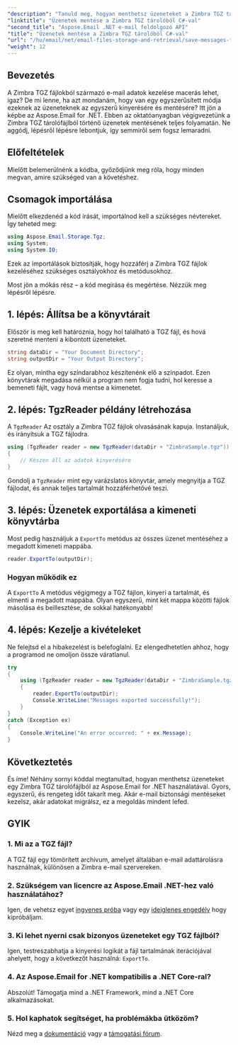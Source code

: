 ```yaml
---
"description": "Tanuld meg, hogyan menthetsz üzeneteket a Zimbra TGZ tárolójából az Aspose.Email for .NET használatával lépésről lépésre bemutatónkkal."
"linktitle": "Üzenetek mentése a Zimbra TGZ tárolóból C#-val"
"second_title": "Aspose.Email .NET e-mail feldolgozó API"
"title": "Üzenetek mentése a Zimbra TGZ tárolóból C#-val"
"url": "/hu/email/net/email-files-storage-and-retrieval/save-messages-from-zimbra-tgz-storage/"
"weight": 12
---
```


## Bevezetés

A Zimbra TGZ fájlokból származó e-mail adatok kezelése macerás lehet, igaz? De mi lenne, ha azt mondanám, hogy van egy egyszerűsített módja ezeknek az üzeneteknek az egyszerű kinyerésére és mentésére? Itt jön a képbe az Aspose.Email for .NET. Ebben az oktatóanyagban végigvezetünk a Zimbra TGZ tárolófájlból történő üzenetek mentésének teljes folyamatán. Ne aggódj, lépésről lépésre lebontjuk, így semmiről sem fogsz lemaradni.  

## Előfeltételek  

Mielőtt belemerülnénk a kódba, győződjünk meg róla, hogy minden megvan, amire szükséged van a követéshez.  

## Csomagok importálása  

Mielőtt elkezdenéd a kód írását, importálnod kell a szükséges névtereket. Így teheted meg:  

```csharp  
using Aspose.Email.Storage.Tgz;  
using System;  
using System.IO;  
```  

Ezek az importálások biztosítják, hogy hozzáférj a Zimbra TGZ fájlok kezeléséhez szükséges osztályokhoz és metódusokhoz.

Most jön a mókás rész – a kód megírása és megértése. Nézzük meg lépésről lépésre.  

## 1. lépés: Állítsa be a könyvtárait  

Először is meg kell határoznia, hogy hol található a TGZ fájl, és hová szeretné menteni a kibontott üzeneteket.  

```csharp  
string dataDir = "Your Document Directory";  
string outputDir = "Your Output Directory";  
```  
 
Ez olyan, mintha egy színdarabhoz készítenénk elő a színpadot. Ezen könyvtárak megadása nélkül a program nem fogja tudni, hol keresse a bemeneti fájlt, vagy hová mentse a kimenetet.


## 2. lépés: TgzReader példány létrehozása  

A `TgzReader` Az osztály a Zimbra TGZ fájlok olvasásának kapuja. Instanáljuk, és irányítsuk a TGZ fájlodra.  

```csharp  
using (TgzReader reader = new TgzReader(dataDir + "ZimbraSample.tgz"))  
{  
    // Készen áll az adatok kinyerésére  
}  
```  
 
Gondolj a `TgzReader` mint egy varázslatos könyvtár, amely megnyitja a TGZ fájlodat, és annak teljes tartalmát hozzáférhetővé teszi.  


## 3. lépés: Üzenetek exportálása a kimeneti könyvtárba  

Most pedig használjuk a `ExportTo` metódus az összes üzenet mentéséhez a megadott kimeneti mappába.  

```csharp  
reader.ExportTo(outputDir);  
```  

### Hogyan működik ez  
A `ExportTo` A metódus végigmegy a TGZ fájlon, kinyeri a tartalmát, és elmenti a megadott mappába. Olyan egyszerű, mint két mappa közötti fájlok másolása és beillesztése, de sokkal hatékonyabb!  


## 4. lépés: Kezelje a kivételeket  

Ne felejtsd el a hibakezelést is belefoglalni. Ez elengedhetetlen ahhoz, hogy a programod ne omoljon össze váratlanul.  

```csharp  
try  
{  
    using (TgzReader reader = new TgzReader(dataDir + "ZimbraSample.tgz"))  
    {  
        reader.ExportTo(outputDir);  
        Console.WriteLine("Messages exported successfully!");  
    }  
}  
catch (Exception ex)  
{  
    Console.WriteLine("An error occurred: " + ex.Message);  
}  
```  

## Következtetés  

És íme! Néhány sornyi kóddal megtanultad, hogyan menthetsz üzeneteket egy Zimbra TGZ tárolófájlból az Aspose.Email for .NET használatával. Gyors, egyszerű, és rengeteg időt takarít meg. Akár e-mail biztonsági mentéseket kezelsz, akár adatokat migrálsz, ez a megoldás mindent lefed.

## GYIK  

### 1. Mi az a TGZ fájl?  
A TGZ fájl egy tömörített archívum, amelyet általában e-mail adattárolásra használnak, különösen a Zimbra e-mail szervereken.  

### 2. Szükségem van licencre az Aspose.Email .NET-hez való használatához?  
Igen, de vehetsz egyet [ingyenes próba](https://releases.aspose.com/) vagy egy [ideiglenes engedély](https://purchase.aspose.com/temporary-license/) hogy kipróbáljam.  

### 3. Ki lehet nyerni csak bizonyos üzeneteket egy TGZ fájlból?  
Igen, testreszabhatja a kinyerési logikát a fájl tartalmának iterációjával ahelyett, hogy a következőt használná: `ExportTo`.  

### 4. Az Aspose.Email for .NET kompatibilis a .NET Core-ral?  
Abszolút! Támogatja mind a .NET Framework, mind a .NET Core alkalmazásokat.  

### 5. Hol kaphatok segítséget, ha problémákba ütközöm?  
Nézd meg a [dokumentáció](https://reference.aspose.com/email/net/) vagy a [támogatási fórum](https://forum.aspose.com/c/email/12/).